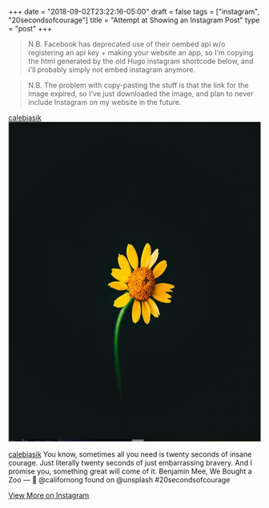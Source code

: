 +++
date = "2018-09-02T23:22:16-05:00"
draft = false
tags = ["instagram", "20secondsofcourage"]
title = "Attempt at Showing an Instagram Post"
type = "post"
+++

> N.B. Facebook has deprecated use of their oembed api w/o registering an api key + making your website an app, so I'm copying the html generated by the old Hugo instagram shortcode below, and i'll probably simply not embed instagram anymore.

> N.B. The problem with copy-pasting the stuff is that the link for the image expired, so I've just downloaded the image, and plan to never include Instagram on my website in the future.

<div class="__h_instagram s_instagram_simple card" style="max-width: 640px">
	<div class="card-header">
    <a href="https://www.instagram.com/calebjasik" class="card-link">calebjasik</a>
  </div>
	<a href="https://instagram.com/p/BmvyRlcgX9U/" rel="noopener noreferrer" target="_blank"><img class="card-img-top img-fluid" src="flower-on-black.png" width="640"  height="638" alt="Instagram Image"/></a>
	<div class="card-body">
		<p class="card-text"><a href="https://www.instagram.com/calebjasik" class="card-link">calebjasik</a> You know, sometimes all you need is twenty seconds of insane courage. Just literally twenty seconds of just embarrassing bravery. And I promise you, something great will come of it.
Benjamin Mee, We Bought a Zoo
—
📸 @californong found on @unsplash 
#20secondsofcourage</p>
		<a href="https://www.instagram.com/calebjasik" class="card-link">View More on Instagram</a>
	</div>
</div>
